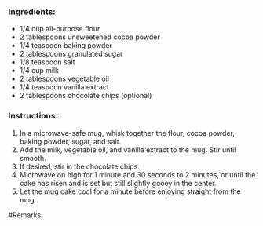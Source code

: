 ### Ingredients:

- 1/4 cup all-purpose flour
- 2 tablespoons unsweetened cocoa powder
- 1/4 teaspoon baking powder
- 2 tablespoons granulated sugar
- 1/8 teaspoon salt
- 1/4 cup milk
- 2 tablespoons vegetable oil
- 1/4 teaspoon vanilla extract
- 2 tablespoons chocolate chips (optional)

### Instructions:

1. In a microwave-safe mug, whisk together the flour, cocoa powder, baking powder, sugar, and salt.
2. Add the milk, vegetable oil, and vanilla extract to the mug. Stir until smooth.
3. If desired, stir in the chocolate chips.
4. Microwave on high for 1 minute and 30 seconds to 2 minutes, or until the cake has risen and is set but still slightly gooey in the center.
5. Let the mug cake cool for a minute before enjoying straight from the mug.

#Remarks
